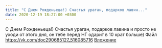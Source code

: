 ```yaml
---
title: "С Днем Рожденьеца!) Счастья ураган, подарков лавин..."
date: 2020-12-19 18:27:00 +0300
---
```


С Днем Рожденьеца!) Счастья ураган, подарков лавина и просто не уходи от этого дня, он тебе перед НГ одарит в 10 крат больше)
Файл
<a class="vk-attach" href="https://vk.com/doc290685127_516085716">https://vk.com/doc290685127_516085716</a>
<a class="vk-attach" href="https://vk.com/doc290685127_516085716">Вложение</a>

